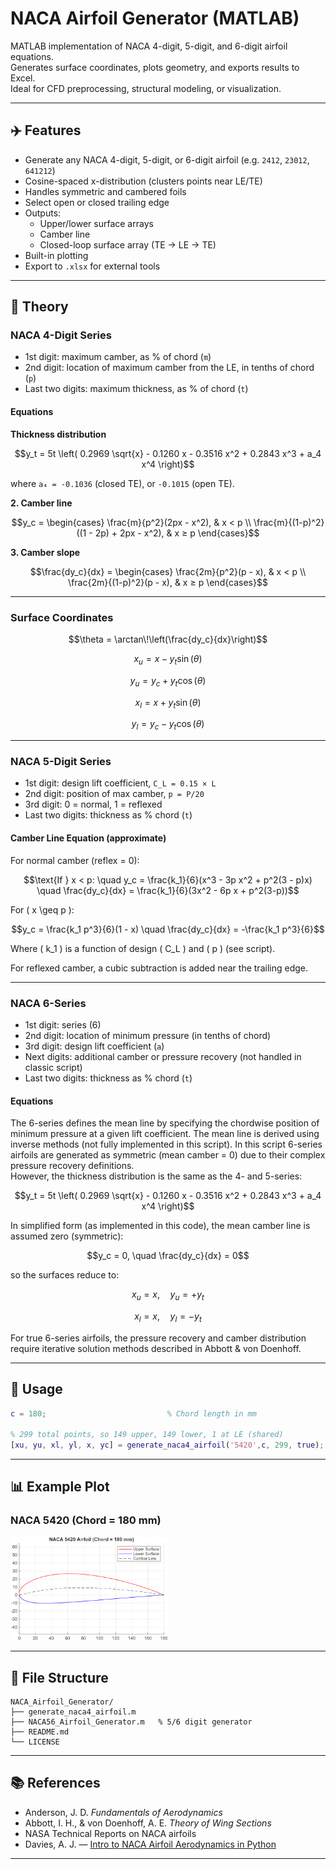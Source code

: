 # NACA Airfoil Generator (MATLAB)  
MATLAB implementation of NACA 4-digit, 5-digit, and 6-digit airfoil equations.  
Generates surface coordinates, plots geometry, and exports results to Excel.  
Ideal for CFD preprocessing, structural modeling, or visualization.

---

## ✈️ Features
- Generate any NACA 4-digit, 5-digit, or 6-digit airfoil (e.g. `2412`, `23012`, `641212`)
- Cosine-spaced x-distribution (clusters points near LE/TE)
- Handles symmetric and cambered foils
- Select open or closed trailing edge
- Outputs:
  - Upper/lower surface arrays
  - Camber line
  - Closed-loop surface array (TE → LE → TE)
- Built-in plotting
- Export to `.xlsx` for external tools

---

## 📖 Theory

### NACA 4-Digit Series

- 1st digit: maximum camber, as % of chord (`m`)
- 2nd digit: location of maximum camber from the LE, in tenths of chord (`p`)
- Last two digits: maximum thickness, as % of chord (`t`)

#### Equations

**Thickness distribution**
```math
y_t = 5t \left( 0.2969 \sqrt{x} - 0.1260 x - 0.3516 x^2 + 0.2843 x^3 + a_4 x^4 \right)
```
where `a₄ = -0.1036` (closed TE), or `-0.1015` (open TE).

**2. Camber line**

```math
y_c =
\begin{cases}
\frac{m}{p^2}(2px - x^2), & x < p \\
\frac{m}{(1-p)^2}((1 - 2p) + 2px - x^2), & x ≥ p
\end{cases}
```

**3. Camber slope**

```math
\frac{dy_c}{dx} =
\begin{cases}
\frac{2m}{p^2}(p - x), & x < p \\
\frac{2m}{(1-p)^2}(p - x), & x ≥ p
\end{cases}
```
---
### Surface Coordinates

```math
\theta = \arctan\!\left(\frac{dy_c}{dx}\right)
```

```math
x_u = x - y_t \sin(\theta)
```
```math
y_u = y_c + y_t \cos(\theta)
```
```math
x_l = x + y_t \sin(\theta)
```
```math
y_l = y_c - y_t \cos(\theta)
```



---

### NACA 5-Digit Series

- 1st digit: design lift coefficient, `C_L = 0.15 × L`
- 2nd digit: position of max camber, `p = P/20`
- 3rd digit: 0 = normal, 1 = reflexed
- Last two digits: thickness as % chord (`t`)

#### Camber Line Equation (approximate)
For normal camber (reflex = 0):
```math
\text{If } x < p:
\quad y_c = \frac{k_1}{6}(x^3 - 3p x^2 + p^2(3 - p)x)
\quad
\frac{dy_c}{dx} = \frac{k_1}{6}(3x^2 - 6p x + p^2(3-p))
```
For \( x \geq p \):
```math
y_c = \frac{k_1 p^3}{6}(1 - x)
\quad
\frac{dy_c}{dx} = -\frac{k_1 p^3}{6}
```
Where \( k_1 \) is a function of design \( C_L \) and \( p \) (see script).

For reflexed camber, a cubic subtraction is added near the trailing edge.

---

### NACA 6-Series

- 1st digit: series (6)
- 2nd digit: location of minimum pressure (in tenths of chord)
- 3rd digit: design lift coefficient (`a`)
- Next digits: additional camber or pressure recovery (not handled in classic script)
- Last two digits: thickness as % chord (`t`)

#### Equations

The 6-series defines the mean line by specifying the chordwise position of minimum pressure at a given lift coefficient. The mean line is derived using inverse methods (not fully implemented in this script).
In this script 6-series airfoils are generated as symmetric (mean camber = 0) due to their complex pressure recovery definitions.  
However, the thickness distribution is the same as the 4- and 5-series:

```math
y_t = 5t \left( 0.2969 \sqrt{x} - 0.1260 x - 0.3516 x^2 + 0.2843 x^3 + a_4 x^4 \right)
```

In simplified form (as implemented in this code), the mean camber line is assumed zero (symmetric):

```math
y_c = 0, \quad \frac{dy_c}{dx} = 0
```

so the surfaces reduce to:

```math
x_u = x, \quad y_u = +y_t
```

```math
x_l = x, \quad y_l = -y_t
```

For true 6-series airfoils, the pressure recovery and camber distribution require iterative solution methods described in Abbott & von Doenhoff.

---

## 🚀 Usage

```matlab
c = 180;                           % Chord length in mm

% 299 total points, so 149 upper, 149 lower, 1 at LE (shared)
[xu, yu, xl, yl, x, yc] = generate_naca4_airfoil('5420',c, 299, true);
```

---

## 📊 Example Plot

### NACA 5420 (Chord = 180 mm)
<img src="naca5420.png" alt="Example Airfoil" width="50%" />

---

## 📂 File Structure

```
NACA_Airfoil_Generator/
├── generate_naca4_airfoil.m
├── NACA56_Airfoil_Generator.m   % 5/6 digit generator
├── README.md
└── LICENSE
```

---

## 📚 References

* Anderson, J. D. *Fundamentals of Aerodynamics*
* Abbott, I. H., & von Doenhoff, A. E. *Theory of Wing Sections*
* NASA Technical Reports on NACA airfoils
* Davies, A. J. — [Intro to NACA Airfoil Aerodynamics in Python](https://towardsdatascience.com/introduction-to-naca-airfoil-aerodynamics-in-python-72a1c3ee46b1)

---

